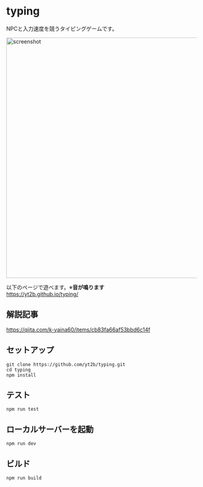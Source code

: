 # typing

NPCと入力速度を競うタイピングゲームです。

<img width="847" height="636" alt="screenshot" src="https://github.com/user-attachments/assets/74c6cce5-0bd8-4230-8f35-e31f37780050" />

以下のページで遊べます。※**音が鳴ります**  
https://yt2b.github.io/typing/

## 解説記事

https://qiita.com/k-yaina60/items/cb83fa66af53bbd6c14f

## セットアップ

```
git clone https://github.com/yt2b/typing.git
cd typing
npm install
```

## テスト

```
npm run test
```

## ローカルサーバーを起動

```
npm run dev
```

## ビルド

```
npm run build
```
